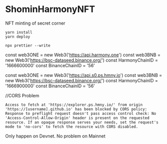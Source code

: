 # ShominHarmonyNFT
NFT minting of secret corner
```
yarn install
yarn deploy
```
```
npx prettier --write
```

const web3ONE = new Web3('https://api.harmony.one')
const web3BNB = new Web3('https://bsc-dataseed.binance.org/')
const HarmonyChainID = '1666600000'
const BinanceChainID = '56'

const web3ONE = new Web3('https://api.s0.ps.hmny.io')
const web3BNB = new Web3('https://bsc-dataseed.binance.org/')
const HarmonyChainID = '1666900000'
const BinanceChainID = '56'

//CORS Problem

```Access to fetch at 'https://explorer.ps.hmny.io/' from origin 'https://[username].github.io' has been blocked by CORS policy: Response to preflight request doesn't pass access control check: No 'Access-Control-Allow-Origin' header is present on the requested resource. If an opaque response serves your needs, set the request's mode to 'no-cors' to fetch the resource with CORS disabled.```

Only happen on Devnet. No problem on Mainnet
